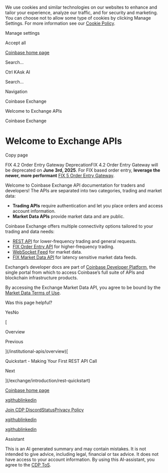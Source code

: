 We use cookies and similar technologies on our websites to enhance and tailor
your experience, analyze our traffic, and for security and marketing. You can
choose not to allow some type of cookies by clicking Manage Settings. For more
information see our [Cookie Policy](https://www.coinbase.com/legal/cookie).

Manage settings

Accept all

[Coinbase home page](/)

Search...

Ctrl KAsk AI

Search...

Navigation

Coinbase Exchange

Welcome to Exchange APIs

Coinbase Exchange

# Welcome to Exchange APIs

Copy page

FIX 4.2 Order Entry Gateway DeprecationFIX 4.2 Order Entry Gateway will be
deprecated on **June 3rd, 2025**. For FIX based order entry, **leverage the
newer, more performant**
[FIX 5 Order Entry Gateway](/exchange/fix-api/order-entry-messages/order-entry-messages5).

Welcome to Coinbase Exchange API documentation for traders and developers! The
APIs are separated into two categories, trading and market data:

- **Trading APIs** require authentication and let you place orders and access
  account information.
- **Market Data APIs** provide market data and are public.

Coinbase Exchange offers multiple connectivity options tailored to your trading
and data needs:

- [REST API](/exchange/rest-api/requests) for lower-frequency trading and
  general requests.
- [FIX Order Entry API](/exchange/fix-api/order-entry-messages/order-entry-messages5)
  for higher-frequency trading.
- [WebSocket Feed](/exchange/websocket-feed/overview) for market data.
- [FIX Market Data API](/exchange/fix-api/market-data) for latency sensitive
  market data feeds.

Exchange’s developer docs are part of [Coinbase Developer Platform](/), the
single portal from which to access Coinbase’s full suite of APIs and blockchain
infrastructure products.

By accessing the Exchange Market Data API, you agree to be bound by the
[Market Data Terms of Use](https://www.coinbase.com/legal/market_data).

Was this page helpful?

YesNo

[

Overview

Previous

](/institutional-apis/overview)[

Quickstart - Making Your First REST API Call

Next

](/exchange/introduction/rest-quickstart)

[Coinbase home page](/)

[x](https://x.com/coinbasedev)[github](https://github.com/coinbase)[linkedin](https://www.linkedin.com/company/coinbasedeveloperplatform)

[Join CDP Discord](https://discord.com/invite/cdp)[Status](https://cdpstatus.coinbase.com/)[Privacy Policy](https://www.coinbase.com/legal/privacy)

[x](https://x.com/coinbasedev)[github](https://github.com/coinbase)[linkedin](https://www.linkedin.com/company/coinbasedeveloperplatform)

[x](https://x.com/coinbasedev)[github](https://github.com/coinbase)[linkedin](https://www.linkedin.com/company/coinbasedeveloperplatform)

Assistant

This is an AI generated summary and may contain mistakes. It is not intended to
give advice, including legal, financial or tax advice. It does not have access
to your account information. By using this AI-assistant, you agree to the
[CDP ToS](https://www.coinbase.com/legal/developer-platform/terms-of-service).
